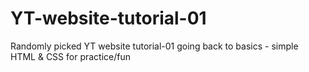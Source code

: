 # YT-website-tutorial-01
Randomly picked YT website tutorial-01 going back to basics - simple HTML & CSS for practice/fun

